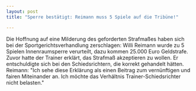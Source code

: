 ```yaml
---
layout: post
title: "Sperre bestätigt: Reimann muss 5 Spiele auf die Tribüne!"

---
```


Die Hoffnung auf eine Milderung des geforderten Strafmaßes haben sich bei der Sportgerichtsverhandlung zerschlagen: Willi Reimann wurde zu 5 Spielen Innenraumsperre verurteilt, dazu kommen 25.000 Euro Geldstrafe. Zuvor hatte der Trainer erklärt, das Strafmaß akzeptieren zu wollen. Er entschuldigte sich bei den Schiedsrichtern, die korrekt gehandelt hätten. Reimann: "Ich sehe diese Erklärung als einen Beitrag zum vernünftigen und fairen Miteinander an. Ich möchte das Verhältnis Trainer-Schiedsrichter nicht belasten."


